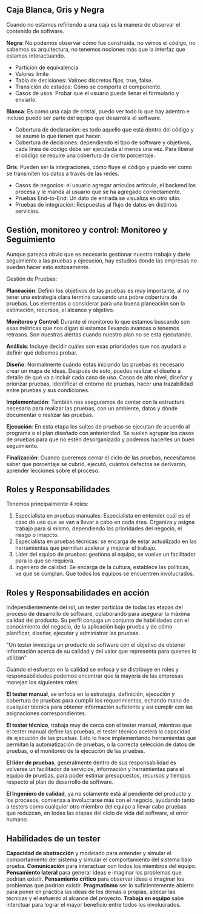 ## Caja Blanca, Gris y Negra

Cuando no estamos refiriendo a una caja es la manera de observar el contenido de software.

**Negra**: No podemos observar cómo fue construida, no vemos el código, no sabemos su arquitectura, no tenemos nociones más que la interfaz que estamos interactuando.

- Partición de equivalencia
- Valores límite
- Tabla de decisiones: Valroes discretos fijos, true, false.
- Transición de estados: Cómo se comporta el componente.
- Casos de usos: Probar que el usuario puede llenar el formulario y envíarlo.

**Blanca**: Es como una caja de cristal, puedo ver todo lo que hay adentro e incluso puedo ser parte del equipo que desarrolla el software.

- Cobertura de declaración: es todo aquello que está dentro del código y se asume lo que tienen que hacer.
- Cobertura de decisiones: dependiendo el tipo de software y objetivos, cada línea de código debe ser ejecutada al menos una vez. Para liberar el código se require una cobertura de cierto porcentaje.

**Gris**: Pueden ser la integraciones, cómo fluye el código y puedo ver como se transmiten los datos a través de las redes.

- Casos de negocios: el usuario agregar artículos artítculo, el backend los procesa y le manda al usuario que se ha agregado correctamente.
- Pruebas End-to-End: Un dato de entrada se visualiza en otro sitio.
- Pruebas de integración: Respuestas al flujo de datos en distintos servicios.


## Gestión, monitoreo y control: Monitoreo y Seguimiento

Aunque parezca obvio que es necesario gestionar nuestro trabajo y darle seguimiento a las pruebas y ejecución, hay estudios donde las empresas no pueden hacer esto exitosamente.

Gestión de Pruebas:

**Planeación**: Definir los objetivos de las pruebas es muy importante, al no tener una estrategia clara termina causando una pobre cobertura de pruebas. Los elementos a considerar para una buena planeación son la estimación, recursos, el alcance y objetivo.

**Monitoreo y Control**: Durante el monitoreo lo que estamos buscando son esas métricas que nos digan si estamos llevando avances o tenemos retrasos. Son nuestras alertas cuando nuestro plan no se esta ejecutando.

**Análisis**: Incluye decidir cuáles son esas prioridades que nos ayudará a definir qué debemos probar.

**Diseño**: Normalmente cuándo estas iniciando las pruebas es necesario crear un mapa de ideas. Después de esto, puedes realizar el diseño a detalle de qué va a incluir cada caso de uso. Casos de alto nivel, diseñar y priorizar pruebas, identificar el entorno de pruebas, hacer una trazabilidad entre pruebas y sus condiciones.

**Implementación**: También nos aseguramos de contar con la estructura necesaria para realizar las pruebas, con un ambiente, datos y dónde documentar o realizar las pruebas.

**Ejecución**: En esta etapa los suites de pruebas se ejecutan de acuerdo al programa o el plan diseñado con anterioridad. Se suelen agrupar los casos de pruebas para que no estén desorganizado y podemos hacerles un buen seguimiento.

**Finalización**: Cuando queremos cerrar el ciclo de las pruebas, necesitamos saber qué porcentaje se cubrió, ejecutó, cuántos defectos se derivaron, aprender lecciones sobre el proceso.

## Roles y Responsabilidades 

Tenemos principalmente 4 roles:
1. Especialista en pruebas manuales: Especialista en entender cuál es el caso de uso que se van a llevar a cabo en cada área. Organiza y asigna trabajo para sí mismo, dependiendo las prioridades del negocio, el riesgo o imapcto.
2. Especialista en pruebas técnicas: se encarga de estar actualizado en las herramientas que permitan acelerar y mejorar el trabajo.
3. Líder del equipo de pruebas: gestiona al equipo, se vuelve un facilitador para lo que se requiera.
4. Ingeniero de calidad: Se encarga de la cultura, establece las políticas, ve que se cumplan. Que todos los equipos se encuentren involucrados.

## Roles y Responsabilidades en acción 

Independientemente del rol, un tester participa de todas las etapas del proceso de desarrollo de software, colaborando para asegurar la máxima calidad del producto. Su perfil conjuga un conjunto de habilidades con el conocimiento del negocio, de la aplicación bajo prueba y de cómo planificar, diseñar, ejecutar y administrar las pruebas.

"Un tester investiga un producto de software con el objetivo de obtener información acerca de su calidad y del valor que representa para quienes lo utilizan"

Cuando el esfuerzo en la calidad se enfoca y se distribuye en roles y responsabilidades podemos encontrar que la mayoría de las empresas manejan los siguientes roles:

__El tester manual__, se enfoca en la estrategia, definición, ejecución y cobertura de pruebas para cumplir los requerimientos, echando mano de cualquier técnica para obtener información suficiente y así cumplir con las asignaciones correspondientes.

__El tester técnico__, trabaja muy de cerca con el tester manual, mientras que el tester manual define las pruebas, el tester técnico acelera la capacidad de ejecución de las pruebas. Esto lo hace implementando herramientas que permitan la automatización de pruebas, o la correcta selección de datos de pruebas, o el monitoreo de la ejecución de las pruebas.

__El líder de pruebas__, generalmente dentro de sus responsabilidad es volverse un facilitador de servicios, información y herramientas para el equipo de pruebas, para poder estimar presupuestos, recursos y tiempos respecto al plan de desarrollo de software.

__El Ingeniero de calidad__, ya no solamente está al pendiente del producto y los procesos, comienza a involucrarse más con el negocio, ayudando tanto a testers como cualquier otro miembro del equipo a llevar cabo pruebas que reduzcan, en todas las etapas del ciclo de vida del software, el error humano.

## Habilidades de un tester
__Capacidad de abstracción__ y modelado para entender y simular el comportamiento del sistema y simular el comportamiento del sistema bajo prueba.
__Comunicación__ para interactuar con todos los miembros del equipo.
__Pensamiento lateral__ para generar ideas e imaginar los problemas que podrían existir.
__Pensamiento crítico__ para observar ideas e imaginar los problemas que podrían existir.
__Pragmatismo__ ser lo suficientemente abierto para poner en práctica las ideas de los demás o propias, adecar las técnicas y el esfuerzo al alcance del proyecto.
__Trabaja en equipo__ sabe interctuar para lograr el mayor beneficio entre todos los involucrados.
